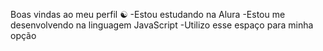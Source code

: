 Boas vindas ao meu perfil ☯️
-Estou estudando na Alura
-Estou me desenvolvendo na linguagem JavaScript
-Utilizo esse espaço para minha opção 
